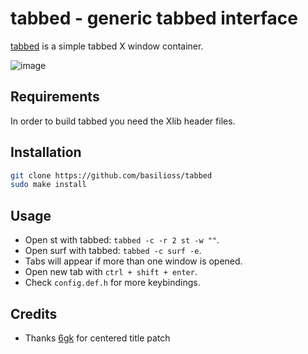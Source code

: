 # tabbed - generic tabbed interface

[tabbed](https://tools.suckless.org/tabbed/) is a simple tabbed X window container.

![image](https://user-images.githubusercontent.com/71596800/179753219-c8dbf556-555f-4568-a1cc-0d74f852fee0.png)

## Requirements

In order to build tabbed you need the Xlib header files.

## Installation

```bash
git clone https://github.com/basilioss/tabbed
sudo make install
```

## Usage

- Open st with tabbed: `tabbed -c -r 2 st -w ""`.
- Open surf with tabbed: `tabbed -c surf -e`.
- Tabs will appear if more than one window is opened.
- Open new tab with `ctrl + shift + enter`.
- Check `config.def.h` for more keybindings.

## Credits

- Thanks [6gk](https://github.com/6gk/tabbed) for centered title patch
